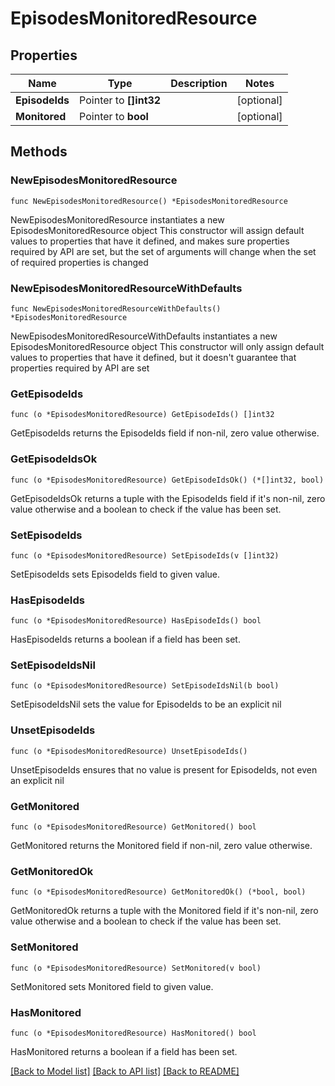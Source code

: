 # EpisodesMonitoredResource

## Properties

Name | Type | Description | Notes
------------ | ------------- | ------------- | -------------
**EpisodeIds** | Pointer to **[]int32** |  | [optional] 
**Monitored** | Pointer to **bool** |  | [optional] 

## Methods

### NewEpisodesMonitoredResource

`func NewEpisodesMonitoredResource() *EpisodesMonitoredResource`

NewEpisodesMonitoredResource instantiates a new EpisodesMonitoredResource object
This constructor will assign default values to properties that have it defined,
and makes sure properties required by API are set, but the set of arguments
will change when the set of required properties is changed

### NewEpisodesMonitoredResourceWithDefaults

`func NewEpisodesMonitoredResourceWithDefaults() *EpisodesMonitoredResource`

NewEpisodesMonitoredResourceWithDefaults instantiates a new EpisodesMonitoredResource object
This constructor will only assign default values to properties that have it defined,
but it doesn't guarantee that properties required by API are set

### GetEpisodeIds

`func (o *EpisodesMonitoredResource) GetEpisodeIds() []int32`

GetEpisodeIds returns the EpisodeIds field if non-nil, zero value otherwise.

### GetEpisodeIdsOk

`func (o *EpisodesMonitoredResource) GetEpisodeIdsOk() (*[]int32, bool)`

GetEpisodeIdsOk returns a tuple with the EpisodeIds field if it's non-nil, zero value otherwise
and a boolean to check if the value has been set.

### SetEpisodeIds

`func (o *EpisodesMonitoredResource) SetEpisodeIds(v []int32)`

SetEpisodeIds sets EpisodeIds field to given value.

### HasEpisodeIds

`func (o *EpisodesMonitoredResource) HasEpisodeIds() bool`

HasEpisodeIds returns a boolean if a field has been set.

### SetEpisodeIdsNil

`func (o *EpisodesMonitoredResource) SetEpisodeIdsNil(b bool)`

 SetEpisodeIdsNil sets the value for EpisodeIds to be an explicit nil

### UnsetEpisodeIds
`func (o *EpisodesMonitoredResource) UnsetEpisodeIds()`

UnsetEpisodeIds ensures that no value is present for EpisodeIds, not even an explicit nil
### GetMonitored

`func (o *EpisodesMonitoredResource) GetMonitored() bool`

GetMonitored returns the Monitored field if non-nil, zero value otherwise.

### GetMonitoredOk

`func (o *EpisodesMonitoredResource) GetMonitoredOk() (*bool, bool)`

GetMonitoredOk returns a tuple with the Monitored field if it's non-nil, zero value otherwise
and a boolean to check if the value has been set.

### SetMonitored

`func (o *EpisodesMonitoredResource) SetMonitored(v bool)`

SetMonitored sets Monitored field to given value.

### HasMonitored

`func (o *EpisodesMonitoredResource) HasMonitored() bool`

HasMonitored returns a boolean if a field has been set.


[[Back to Model list]](../README.md#documentation-for-models) [[Back to API list]](../README.md#documentation-for-api-endpoints) [[Back to README]](../README.md)


